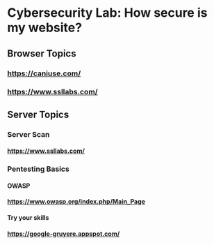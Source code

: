 # Cybersecurity Lab: How secure is my website?

## Browser Topics

### https://caniuse.com/

### https://www.ssllabs.com/

## Server Topics

### Server Scan

#### https://www.ssllabs.com/

### Pentesting Basics

#### OWASP

#### https://www.owasp.org/index.php/Main_Page

#### Try your skills

#### https://google-gruyere.appspot.com/

